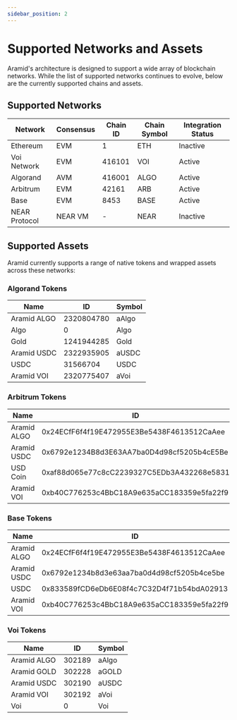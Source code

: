 ```yaml
---
sidebar_position: 2
---
```


# Supported Networks and Assets

Aramid's architecture is designed to support a wide array of blockchain networks. While the list of supported networks continues to evolve, below are the currently supported chains and assets.

## Supported Networks

| Network       | Consensus | Chain ID | Chain Symbol | Integration Status |
| ------------- | --------- | -------- | ------------ | ------------------ |
| Ethereum      | EVM       | 1        | ETH          | Inactive           |
| Voi Network   | EVM       | 416101   | VOI          | Active             |
| Algorand      | AVM       | 416001   | ALGO         | Active             |
| Arbitrum      | EVM       | 42161    | ARB          | Active             |
| Base          | EVM       | 8453     | BASE         | Active             |
| NEAR Protocol | NEAR VM   | -        | NEAR         | Inactive           |

## Supported Assets

Aramid currently supports a range of native tokens and wrapped assets across these networks:

### Algorand Tokens

| Name        | ID         | Symbol |
| ----------- | ---------- | ------ |
| Aramid ALGO | 2320804780 | aAlgo  |
| Algo        | 0          | Algo   |
| Gold        | 1241944285 | Gold   |
| Aramid USDC | 2322935905 | aUSDC  |
| USDC        | 31566704   | USDC   |
| Aramid VOI  | 2320775407 | aVoi   |

### Arbitrum Tokens

| Name        | ID                                         | Symbol |
| ----------- | ------------------------------------------ | ------ |
| Aramid ALGO | 0x24ECfF6f4f19E472955E3Be5438F4613512CaAee | aAlgo  |
| Aramid USDC | 0x6792e1234B8d3E63AA7ba0D4d98cf5205b4cE5Be | aUSDC  |
| USD Coin    | 0xaf88d065e77c8cC2239327C5EDb3A432268e5831 | USDC   |
| Aramid VOI  | 0xb40C776253c4BbC18A9e635aCC183359e5fa22f9 | aVoi   |

### Base Tokens

| Name        | ID                                         | Symbol |
| ----------- | ------------------------------------------ | ------ |
| Aramid ALGO | 0x24ECfF6f4f19E472955E3Be5438F4613512CaAee | aAlgo  |
| Aramid USDC | 0x6792e1234b8d3e63aa7ba0d4d98cf5205b4ce5be | aUSDC  |
| USDC        | 0x833589fCD6eDb6E08f4c7C32D4f71b54bdA02913 | USDC   |
| Aramid VOI  | 0xb40C776253c4BbC18A9e635aCC183359e5fa22f9 | aVoi   |

### Voi Tokens

| Name        | ID     | Symbol |
| ----------- | ------ | ------ |
| Aramid ALGO | 302189 | aAlgo  |
| Aramid GOLD | 302228 | aGOLD  |
| Aramid USDC | 302190 | aUSDC  |
| Aramid VOI  | 302192 | aVoi   |
| Voi         | 0      | Voi    |
